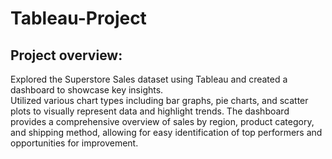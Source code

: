 # Tableau-Project

## Project overview:
Explored the Superstore Sales dataset using Tableau and created a dashboard to showcase key insights.  
Utilized various chart types including bar graphs, pie charts, and scatter plots to visually represent data 
and highlight trends. The dashboard provides a comprehensive overview of sales by region, product category, 
and shipping method, allowing for easy identification of top performers and opportunities for improvement.
